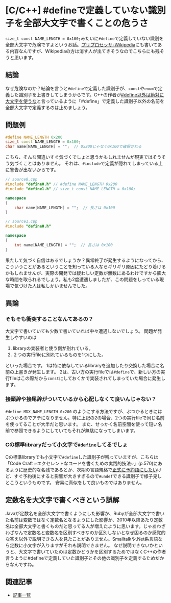 # [C/C++] #defineで定義していない識別子を全部大文字で書くことの危うさ

`size_t const NAME_LENGTH = 0x100;`みたいに`#define`で定義していない識別を全部大文字で危険ですよというお話。[プリプロセッサ-Wikipedia](https://ja.wikipedia.org/wiki/%E3%83%97%E3%83%AA%E3%83%97%E3%83%AD%E3%82%BB%E3%83%83%E3%82%B5)にも書いてある内容なんですが、Wikipediaの方は消す人が出てきそうなのでこちらにも残そうと思います。

## 結論

なぜ危険なのか？結論を言うと`#define`で定義した識別子が、`const`や`enum`で定義した識別子を上書きしてしまうからです。C++の作者が[#define以外は絶対に大文字を使うな](http://www.libjingu.jp/trans/bs_faq2-j.html#Hungarian)と言っているように「#define」で定義した識別子以外の名前を全部大文字で定義するのは止めましょう。

## 問題例

```C++
#define NAME_LENGTH 0x200
size_t const NAME_LENGTH = 0x100;
char name[NAME_LENGTH] = "";  // 0x200じゃなく0x100で確保される
```

こちら、そんな間違いすぐ気づくでしょと思うかもしれませんが現実ではそうそう気づくことはありません。
それは、```#include```で定義が隠れてしまっている上に警告が出ないからです。

```C++
// source0.cpp
#include "define0.h" // #define NAME_LENGTH 0x200
#include "define1.h" // size_t const NAME_LENGTH = 0x100;

namespace
{
    char name[NAME_LENGTH] = "";  // 長さは 0x100
}
```

```C++
// source1.cpp
#include "define0.h"

namespace
{
    int name[NAME_LENGTH] = "";  // 長さは 0x100
}
```

果たして気づく自信はあるでしょうか？異常終了が発生するようになってから、こういうことがあるということを知っている人ならギリギリ原因にたどり着けるかもしれませんが、実際の開発では疑わしい定数が無数にあるわけですから膨大な時間を取られるでしょう。私も2度遭遇しましたが、この問題をしっている現場で気づけた人は私しかいませんでした。


## 異論

### そもそも衝突することなんてあるの？

大文字で書いていても少数で書いていれば中々遭遇しないでしょう。
問題が発生しやすいのは

1. libraryの実装者と使う側が別れている。
1. ２つの実行fileに別れているものを1つにした。

といった場合です。
1は特に依存しているlibraryを追加したり交換した場合に名前の上書きが発生します。
2は、古い方の実行fileでは`#define`で、新しい方の実行fileはこの際だから`const`にしておくかで実装されてしまっていた場合に発生します。


### 接頭辞や接尾辞がついているから心配しなくて良いんじゃない？

`#define MDX_NAME_LENGTH 0x200` のようにする方法ですが、ぶつかるときにはぶつかるのでアテになりません。特に上記の2の場合、2つの実行fileで同じ名前を使ってることが大半だと思います。
また、せっかく名前空間を使って短い名前で参照できるようにしていてもそれが無駄になってしまいます。

### Cの標準libraryだって小文字で`#define`してるでしょ

Cの標準libraryでも小文字で`#define`した識別子が残っていますが、こちらは「Code Craft ~エクセレントなコードを書くための実践的技法~」(p.570)にあるように歴史的な名残であるとか、次期の言語規格で[正式に予約語にしたい](https://www.open-std.org/jtc1/sc22/wg14/www/docs/n2392.pdf)けど、すぐ予約後にすると影響が大きすぎるので`#undef`できる識別子で様子見しとこうというものです。
安易に真似をして良いものではありません。


## 定数名を大文字で書くべきという誤解

Javaが定数名を全部大文字で書くようにした影響か、Rubyが全部大文字で書いた名前は変数ではなく定数名となるようにした影響か、2010年以降あたり定数名は全部大文字と書くものだと思ってる人が増えたように思います。じゃあわざわざなんで定数名と変数名を区別すべきなのか区別しないとなぜ困るのか感覚的な答え以外で説明できる人を見たことがありません。Smalltalkや.Net系言語なら定数に小文字が入りますがそれも説明できません。 なぜ説明できないかというと、大文字で書いていたのは定数かどうかを区別するためではなくC++の作者言うように#defineで定義していた識別子とその他の識別子を定義するためだからなんですね。

## 関連記事

- [記事一覧](../index.md)
